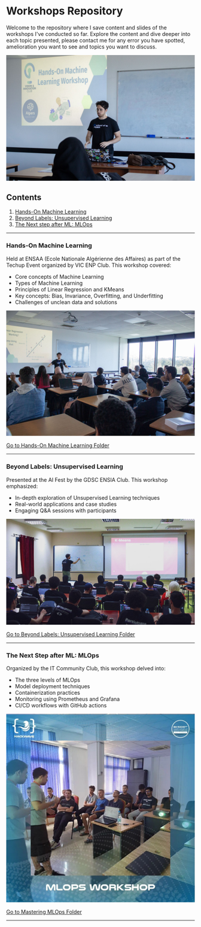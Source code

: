 
# Workshops Repository

Welcome to the repository where I save content and slides of the workshops I've conducted so far. Explore the content and dive deeper into each topic presented, please contact me for any error you have spotted, amelioration you want to see and topics you want to discuss.

![Main Banner Image](images/banner.jpeg)

## Contents
1. [Hands-On Machine Learning](#hands-on-machine-learning)
2. [Beyond Labels: Unsupervised Learning](#beyond-labels-unsupervised-learning)
3. [The Next step after ML: MLOps](#the-next-step-after-ml-mlops)

---

### Hands-On Machine Learning

Held at ENSAA (Ecole Nationale Algérienne des Affaires) as part of the Techup Event organized by VIC ENP Club. This workshop covered:
- Core concepts of Machine Learning
- Types of Machine Learning
- Principles of Linear Regression and KMeans
- Key concepts: Bias, Invariance, Overfitting, and Underfitting
- Challenges of unclean data and solutions

![Hands-On Machine Learning Image](images/ml_workshop.jpeg)

[Go to Hands-On Machine Learning Folder](./Hands-On%20Machine%20Learning)

---

### Beyond Labels: Unsupervised Learning

Presented at the AI Fest by the GDSC ENSIA Club. This workshop emphasized:
- In-depth exploration of Unsupervised Learning techniques
- Real-world applications and case studies
- Engaging Q&A sessions with participants

![Beyond Labels: Unsupervised Learning Image](images/unsupervised_workshop.jpeg)

[Go to Beyond Labels: Unsupervised Learning Folder](./Beyond%20Labels%20Unsupervised%20Learning)

---

### The Next Step after ML: MLOps

Organized by the IT Community Club, this workshop delved into:
- The three levels of MLOps
- Model deployment techniques
- Containerization practices
- Monitoring using Prometheus and Grafana
- CI/CD workflows with GitHub actions

![Mastering MLOps Image](images/mlops.jpeg)

[Go to Mastering MLOps Folder](./Mastering%20MLOps)

---
